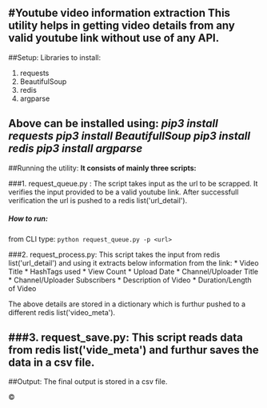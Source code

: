 #Youtube video information extraction
This utility helps in getting video details from any valid youtube link without use of any API.
---
##Setup:
Libraries to install:
1. requests
2. BeautifulSoup
3. redis
4. argparse

Above can be installed using:
_pip3 install requests_
_pip3 install BeautifullSoup_
_pip3 install redis_
_pip3 install argparse_
---
##Running the utility:
**It consists of mainly three scripts:**

###1. request_queue.py :
The script takes input as the url to be scrapped. It verifies the input provided to be a valid youtube link.
After successfull verification the url is pushed to a redis list('url_detail').

##### How to run:
from CLI type:
```python request_queue.py -p <url>```

###2. request_process.py:
This script takes the input from redis list('url_detail') and using it extracts below information from the link:
	* Video Title
	* HashTags used
	* View Count
	* Upload Date
	* Channel/Uploader Title
	* Channel/Uploader Subscribers
	* Description of Video
	* Duration/Length of Video

The above details are stored in a dictionary which is furthur pushed to a different redis list('video_meta').

###3. request_save.py:
This script reads data from redis list('vide_meta') and furthur saves the data in a csv file.
---
##Output:
The final output is stored in a csv file.

&copy;




